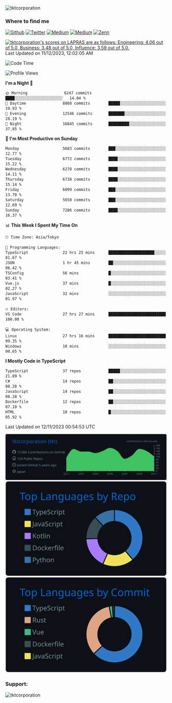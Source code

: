 <p align="left"> <img src="https://komarev.com/ghpvc/?username=tktcorporation&label=Profile%20views&color=0e75b6&style=flat" alt="tktcorporation" /> </p>

<h3>Where to find me</h3>
<p>
<a href="https://github.com/tktcorporation" target="_blank"><img alt="Github" src="https://img.shields.io/badge/GitHub-%2312100E.svg?&style=for-the-badge&logo=Github&logoColor=white" /></a>
<a href="https://twitter.com/tktcorporation" target="_blank"><img alt="Twitter" src="https://img.shields.io/badge/twitter-%231DA1F2.svg?&style=for-the-badge&logo=twitter&logoColor=white" /></a>
<a href="https://www.linkedin.com/in/tktcorporation" target="_blank"><img alt="Medium" src="https://img.shields.io/badge/linkdin-0a66c2.svg?&style=for-the-badge&logo=linkedin&logoColor=white" /></a>
<a href="https://qiita.com/tktcorporation" target="_blank"><img alt="Medium" src="https://img.shields.io/badge/qiita-55C500.svg?&style=for-the-badge&logo=qiita&logoColor=white" /></a>
<a href="https://zenn.dev/tktcorporation" target="_blank"><img alt="Zenn" src="https://img.shields.io/badge/Zenn-3EA8FF.svg?&style=for-the-badge&logo=Zenn&logoColor=white" /></a>
</p>

<!--START_SECTION:lapras-card-->
<p ><a href="https://lapras.com/public/tktcorporation" target="_blank" rel="noopener noreferrer"><img alt="tktcorporation's scores on LAPRAS are as follows: Engineering: 4.06 out of 5.0, Business: 3.48 out of 5.0, Influence: 3.59 out of 5.0." src="https://lapras-card-generator.vercel.app/api/svg?e=4.06&b=3.48&i=3.59&b1=%23232323&b2=%236d6d6d&i1=%23212121&i2=%23818181&l=en" width="300" ></a>  
Last Updated on 11/12/2023, 12:02:05 AM</p>
<!--END_SECTION:lapras-card-->
  
<!--START_SECTION:waka-->
![Code Time](http://img.shields.io/badge/Code%20Time-1%2C240%20hrs%2038%20mins-blue)

![Profile Views](http://img.shields.io/badge/Profile%20Views-1-blue)

**I'm a Night 🦉** 

```text
🌞 Morning                6247 commits        ████░░░░░░░░░░░░░░░░░░░░░   14.04 % 
🌆 Daytime                8868 commits        █████░░░░░░░░░░░░░░░░░░░░   19.93 % 
🌃 Evening                12546 commits       ███████░░░░░░░░░░░░░░░░░░   28.19 % 
🌙 Night                  16845 commits       █████████░░░░░░░░░░░░░░░░   37.85 % 
```
📅 **I'm Most Productive on Sunday** 

```text
Monday                   5683 commits        ███░░░░░░░░░░░░░░░░░░░░░░   12.77 % 
Tuesday                  6772 commits        ████░░░░░░░░░░░░░░░░░░░░░   15.22 % 
Wednesday                6278 commits        ████░░░░░░░░░░░░░░░░░░░░░   14.11 % 
Thursday                 6738 commits        ████░░░░░░░░░░░░░░░░░░░░░   15.14 % 
Friday                   6099 commits        ███░░░░░░░░░░░░░░░░░░░░░░   13.70 % 
Saturday                 5650 commits        ███░░░░░░░░░░░░░░░░░░░░░░   12.69 % 
Sunday                   7286 commits        ████░░░░░░░░░░░░░░░░░░░░░   16.37 % 
```


📊 **This Week I Spent My Time On** 

```text
🕑︎ Time Zone: Asia/Tokyo

💬 Programming Languages: 
TypeScript               22 hrs 25 mins      ████████████████████░░░░░   81.67 % 
JSON                     1 hr 45 mins        ██░░░░░░░░░░░░░░░░░░░░░░░   06.42 % 
TSConfig                 56 mins             █░░░░░░░░░░░░░░░░░░░░░░░░   03.41 % 
Vue.js                   37 mins             █░░░░░░░░░░░░░░░░░░░░░░░░   02.27 % 
JavaScript               32 mins             ░░░░░░░░░░░░░░░░░░░░░░░░░   01.97 % 

🔥 Editors: 
VS Code                  27 hrs 27 mins      █████████████████████████   100.00 % 

💻 Operating System: 
Linux                    27 hrs 16 mins      █████████████████████████   99.35 % 
Windows                  10 mins             ░░░░░░░░░░░░░░░░░░░░░░░░░   00.65 % 
```

**I Mostly Code in TypeScript** 

```text
TypeScript               37 repos            █████░░░░░░░░░░░░░░░░░░░░   21.89 % 
C#                       14 repos            ██░░░░░░░░░░░░░░░░░░░░░░░   08.28 % 
JavaScript               14 repos            ██░░░░░░░░░░░░░░░░░░░░░░░   08.28 % 
Dockerfile               12 repos            ██░░░░░░░░░░░░░░░░░░░░░░░   07.10 % 
HTML                     10 repos            █░░░░░░░░░░░░░░░░░░░░░░░░   05.92 % 
```




 Last Updated on 12/11/2023 00:54:53 UTC
<!--END_SECTION:waka-->

[![](https://raw.githubusercontent.com/tktcorporation/tktcorporation/master/profile-summary-card-output/github_dark/0-profile-details.svg)](https://github.com/vn7n24fzkq/github-profile-summary-cards)
[![](https://raw.githubusercontent.com/tktcorporation/tktcorporation/master/profile-summary-card-output/github_dark/1-repos-per-language.svg)](https://github.com/vn7n24fzkq/github-profile-summary-cards) [![](https://raw.githubusercontent.com/tktcorporation/tktcorporation/master/profile-summary-card-output/github_dark/2-most-commit-language.svg)](https://github.com/vn7n24fzkq/github-profile-summary-cards)

<h3 align="left">Support:</h3>
<p><a href="https://www.buymeacoffee.com/tktcorporation"> <img align="left" src="https://cdn.buymeacoffee.com/buttons/v2/default-yellow.png" height="50" width="210" alt="tktcorporation" /></a></p><br><br>
